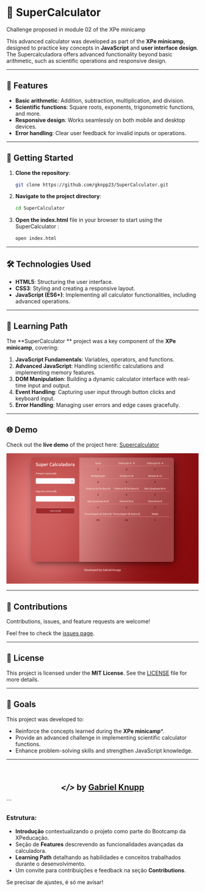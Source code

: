 # 🧮 SuperCalculator
Challenge proposed in module 02 of the XPe minicamp

This advanced calculator was developed as part of the **XPe minicamp**, designed to practice key concepts in **JavaScript** and **user interface design**. The Supercalculadora offers advanced functionality beyond basic arithmetic, such as scientific operations and responsive design.

---

## 🌟 Features

- **Basic arithmetic**: Addition, subtraction, multiplication, and division.
- **Scientific functions**: Square roots, exponents, trigonometric functions, and more.
- **Responsive design**: Works seamlessly on both mobile and desktop devices.
- **Error handling**: Clear user feedback for invalid inputs or operations.

---

## 🚀 Getting Started

1. **Clone the repository**:
   ```bash
   git clone https://github.com/gknpp23/SuperCalculator.git
   ```
2. **Navigate to the project directory**:
   ```bash
   cd SuperCalculator 
   ```
3. **Open the index.html** file in your browser to start using the SuperCalculator :
   ```bash
   open index.html
   ```

---

## 🛠️ Technologies Used

- **HTML5**: Structuring the user interface.
- **CSS3**: Styling and creating a responsive layout.
- **JavaScript (ES6+)**: Implementing all calculator functionalities, including advanced operations.

---

## 📖 Learning Path

The **SuperCalculator ** project was a key component of the **XPe minicamp**, covering:

1. **JavaScript Fundamentals**: Variables, operators, and functions.
2. **Advanced JavaScript**: Handling scientific calculations and implementing memory features.
3. **DOM Manipulation**: Building a dynamic calculator interface with real-time input and output.
4. **Event Handling**: Capturing user input through button clicks and keyboard input.
5. **Error Handling**: Managing user errors and edge cases gracefully.

---

## 🌐 Demo

Check out the **live demo** of the project here: [Supercalculator](https://super-calculator-js.netlify.app/)

![Supercalculator Preview](https://github.com/gknpp23/SuperCalculator/blob/main/img/ScreenShot-calculator.png)

---

## 🤝 Contributions

Contributions, issues, and feature requests are welcome!

Feel free to check the [issues page](https://github.com/gknpp23/SuperCalculator/issues).

---

## 📜 License

This project is licensed under the **MIT License**. See the [LICENSE](LICENSE) file for more details.

---

## 🎯 Goals

This project was developed to:

- Reinforce the concepts learned during the **XPe minicamp***.
- Provide an advanced challenge in implementing scientific calculator functions.
- Enhance problem-solving skills and strengthen JavaScript knowledge.

---

<br>
<h2 align="center"> <em>&lt;/&gt;</em>  by <a href="https://github.com/gknpp23" target="_blank">Gabriel Knupp</a> </h2>
```

### Estrutura:
- **Introdução** contextualizando o projeto como parte do Bootcamp da XPeducação.
- Seção de **Features** descrevendo as funcionalidades avançadas da calculadora.
- **Learning Path** detalhando as habilidades e conceitos trabalhados durante o desenvolvimento.
- Um convite para contribuições e feedback na seção **Contributions**.

Se precisar de ajustes, é só me avisar!
